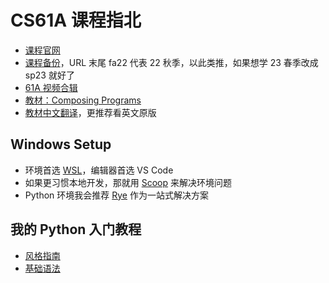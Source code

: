 # CS61A 课程指北

- [课程官网](https://cs61a.org/)
- [课程备份](https://inst.eecs.berkeley.edu/~cs61a/fa22/)，URL 末尾 fa22 代表 22 秋季，以此类推，如果想学 23 春季改成 sp23 就好了
- [61A 视频合辑](https://www.youtube.com/@JohnDeNero/videos)
- [教材：Composing Programs](https://www.composingprograms.com/)
- [教材中文翻译](https://composingprograms.netlify.app/)，更推荐看英文原版

## Windows Setup

- 环境首选 [WSL](/refs/wsl)，编辑器首选 VS Code
- 如果更习惯本地开发，那就用 [Scoop](/refs/scoop) 来解决环境问题
- Python 环境我会推荐 [Rye](/py/rye) 作为一站式解决方案

## 我的 Python 入门教程

- [风格指南](/py/style)
- [基础语法](/py/syntax)
